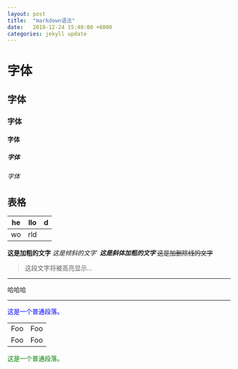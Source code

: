```yaml
---
layout: post
title:  "markdown语法"
date:   2018-12-24 15:40:00 +0800
categories: jekyll update
---
```

# 字体

## 字体

### 字体

#### 字体

##### 字体

###### 字体
## 表格

 he | llo |d
--|:--:|--:|
 wo | rld |

**这是加粗的文字**
*这是倾斜的文字*`
***这是斜体加粗的文字***
~~这是加删除线的文字~~

> 这段文字将被高亮显示...

***
哈哈哈

---

<font color='blue'>这是一个普通段落。</font>

<table>
    <tr>
        <td>Foo</td>
        <td>Foo</td>
    </tr>
    <tr>
        <td>Foo</td>
        <td>Foo</td>
    </tr>
</table>

<font color='green'>这是一个普通段落。</font>


[jekyll-docs]: https://jekyllrb.com/docs/home
[jekyll-gh]:   https://github.com/jekyll/jekyll
[jekyll-talk]: https://talk.jekyllrb.com/

